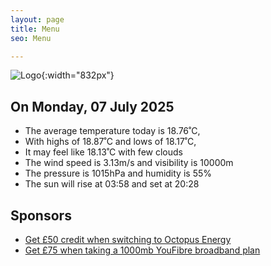 ```yaml
---
layout: page
title: Menu
seo: Menu

---
```


![Logo](/images/logo.jpg){:width="832px"}

<!-- weather_marker starts -->
## On Monday, 07 July 2025

- The average temperature today is 18.76˚C,
- With highs of 18.87˚C and lows of 18.17˚C,
- It may feel like 18.13˚C with few clouds
- The wind speed is 3.13m/s and visibility is 10000m
- The pressure is 1015hPa and humidity is 55%
- The sun will rise at 03:58 and set at 20:28

<!-- weather_marker ends -->

## Sponsors

- [Get £50 credit when switching to Octopus Energy](https://bit.ly/3oD1nnS)
- [Get £75 when taking a 1000mb YouFibre broadband plan](https://aklam.io/91zWhU?)
